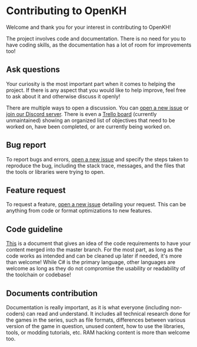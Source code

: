 # Contributing to OpenKH

Welcome and thank you for your interest in contributing to OpenKH!

The project involves code and documentation. There is no need for you to have coding skills, as the documentation has a lot of room for improvements too!

## Ask questions

Your curiosity is the most important part when it comes to helping the project. If there is any aspect that you would like to help improve, feel free to ask about it and otherwise discuss it openly!

There are multiple ways to open a discussion. You can [open a new issue](https://github.com/Xeeynamo/OpenKh/issues/new) or [join our Discord server](https://discord.gg/GVtG3Zu). There is even a [Trello board](https://trello.com/b/xUMpsGBE/openkh) (currently unmaintained) showing an organized list of objectives that need to be worked on, have been completed, or are currently being worked on.

## Bug report

To report bugs and errors, [open a new issue](https://github.com/Xeeynamo/OpenKh/issues/new) and specify the steps taken to reproduce the bug, including the stack trace, messages, and the files that the tools or libraries were trying to open.

## Feature request

To request a feature, [open a new issue](https://github.com/Xeeynamo/OpenKh/issues/new) detailing your request. This can be anything from code or format optimizations to new features.

## Code guideline

[This](CODE_GUIDELINE.md) is a document that gives an idea of the code requirements to have your content merged into the master branch. For the most part, as long as the code works as intended and can be cleaned up later if needed, it's more than welcome! While C# is the primary language, other languages are welcome as long as they do not compromise the usability or readability of the toolchain or codebase!

## Documents contribution

Documentation is really important, as it is what everyone (including non-coders) can read and understand. It includes all technical research done for the games in the series, such as file formats, differences between various version of the game in question, unused content, how to use the libraries, tools, or modding tutorials, etc. RAM hacking content is more than welcome too.
